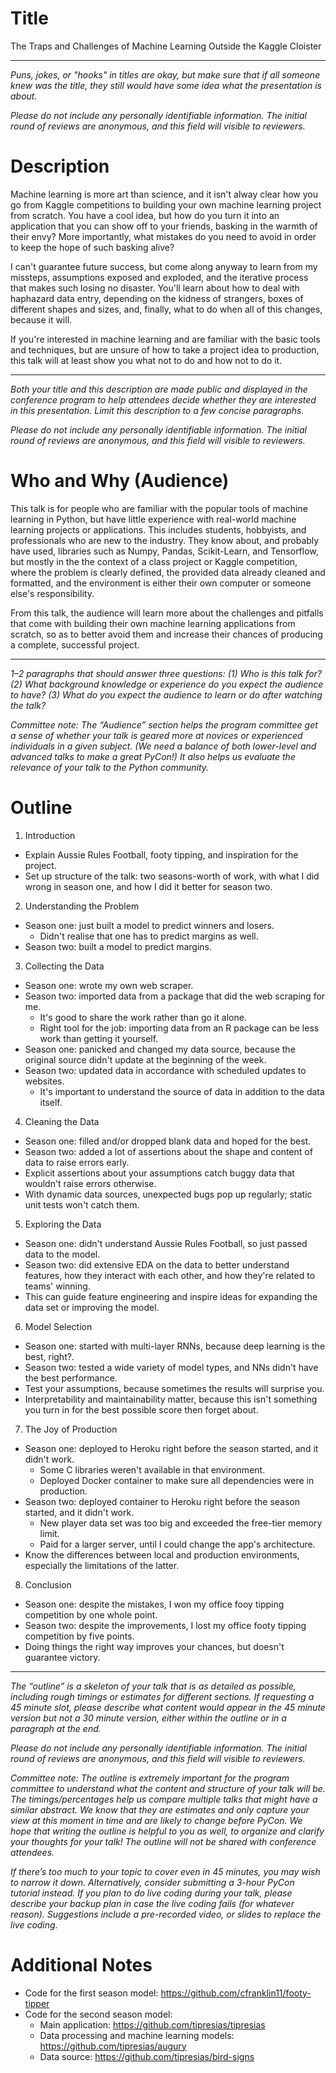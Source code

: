 # **Title**

The Traps and Challenges of Machine Learning Outside the Kaggle Cloister

---

_Puns, jokes, or "hooks" in titles are okay, but make sure that if all someone knew was the title, they still would have some idea what the presentation is about._

_Please do not include any personally identifiable information. The initial round of reviews are anonymous, and this field will visible to reviewers._

# **Description**

Machine learning is more art than science, and it isn't alway clear how you go from Kaggle competitions to building your own machine learning project from scratch. You have a cool idea, but how do you turn it into an application that you can show off to your friends, basking in the warmth of their envy? More importantly, what mistakes do you need to avoid in order to keep the hope of such basking alive?

I can't guarantee future success, but come along anyway to learn from my missteps, assumptions exposed and exploded, and the iterative process that makes such losing no disaster. You'll learn about how to deal with haphazard data entry, depending on the kidness of strangers, boxes of different shapes and sizes, and, finally, what to do when all of this changes, because it will.

If you're interested in machine learning and are familiar with the basic tools and techniques, but are unsure of how to take a project idea to production, this talk will at least show you what not to do and how not to do it.

---

_Both your title and this description are made public and displayed in the conference program to help attendees decide whether they are interested in this presentation. Limit this description to a few concise paragraphs._

_Please do not include any personally identifiable information. The initial round of reviews are anonymous, and this field will visible to reviewers._

# **Who and Why (Audience)**

This talk is for people who are familiar with the popular tools of machine learning in Python, but have little experience with real-world machine learning projects or applications. This includes students, hobbyists, and professionals who are new to the industry. They know about, and probably have used, libraries such as Numpy, Pandas, Scikit-Learn, and Tensorflow, but mostly in the the context of a class project or Kaggle competition, where the problem is clearly defined, the provided data already cleaned and formatted, and the environment is either their own computer or someone else's responsibility.

From this talk, the audience will learn more about the challenges and pitfalls that come with building their own machine learning applications from scratch, so as to better avoid them and increase their chances of producing a complete, successful project.

---

_1–2 paragraphs that should answer three questions: (1) Who is this talk for? (2) What background knowledge or experience do you expect the audience to have? (3) What do you expect the audience to learn or do after watching the talk?_

_Committee note: The “Audience” section helps the program committee get a sense of whether your talk is geared more at novices or experienced individuals in a given subject. (We need a balance of both lower-level and advanced talks to make a great PyCon!) It also helps us evaluate the relevance of your talk to the Python community._

# **Outline**

1. Introduction
  * Explain Aussie Rules Football, footy tipping, and inspiration for the project.
  * Set up structure of the talk: two seasons-worth of work, with what I did wrong in season one, and how I did it better for season two.
2. Understanding the Problem
  * Season one: just built a model to predict winners and losers.
    * Didn't realise that one has to predict margins as well.
  * Season two: built a model to predict margins.
3. Collecting the Data
  * Season one: wrote my own web scraper.
  * Season two: imported data from a package that did the web scraping for me.
    * It's good to share the work rather than go it alone.
    * Right tool for the job: importing data from an R package can be less work than getting it yourself.
  * Season one: panicked and changed my data source, because the original source didn't update at the beginning of the week.
  * Season two: updated data in accordance with scheduled updates to websites.
    * It's important to understand the source of data in addition to the data itself.
4. Cleaning the Data
  * Season one: filled and/or dropped blank data and hoped for the best.
  * Season two: added a lot of assertions about the shape and content of data to raise errors early.
  * Explicit assertions about your assumptions catch buggy data that wouldn't raise errors otherwise.
  * With dynamic data sources, unexpected bugs pop up regularly; static unit tests won't catch them.
5. Exploring the Data
  * Season one: didn't understand Aussie Rules Football, so just passed data to the model.
  * Season two: did extensive EDA on the data to better understand features, how they interact with each other, and how they're related to teams' winning.
  * This can guide feature engineering and inspire ideas for expanding the data set or improving the model.
6. Model Selection
  * Season one: started with multi-layer RNNs, because deep learning is the best, right?.
  * Season two: tested a wide variety of model types, and NNs didn't have the best performance.
  * Test your assumptions, because sometimes the results will surprise you.
  * Interpretability and maintainability matter, because this isn't something you turn in for the best possible score then forget about.
7. The Joy of Production
  * Season one: deployed to Heroku right before the season started, and it didn't work.
    * Some C libraries weren't available in that environment.
    * Deployed Docker container to make sure all dependencies were in production.
  * Season two: deployed container to Heroku right before the season started, and it didn't work.
    * New player data set was too big and exceeded the free-tier memory limit.
    * Paid for a larger server, until I could change the app's architecture.
  * Know the differences between local and production environments, especially the limitations of the latter.
8. Conclusion
  * Season one: despite the mistakes, I won my office fooy tipping competition by one whole point.
  * Season two: despite the improvements, I lost my office footy tipping competition by five points.
  * Doing things the right way improves your chances, but doesn't guarantee victory.

---

_The “outline” is a skeleton of your talk that is as detailed as possible, including rough timings or estimates for different sections. If requesting a 45 minute slot, please describe what content would appear in the 45 minute version but not a 30 minute version, either within the outline or in a paragraph at the end._

_Please do not include any personally identifiable information. The initial round of reviews are anonymous, and this field will visible to reviewers._

_Committee note: The outline is extremely important for the program committee to understand what the content and structure of your talk will be. The timings/percentages help us compare multiple talks that might have a similar abstract. We know that they are estimates and only capture your view at this moment in time and are likely to change before PyCon. We hope that writing the outline is helpful to you as well, to organize and clarify your thoughts for your talk! The outline will not be shared with conference attendees._

_If there’s too much to your topic to cover even in 45 minutes, you may wish to narrow it down. Alternatively, consider submitting a 3-hour PyCon tutorial instead. If you plan to do live coding during your talk, please describe your backup plan in case the live coding fails (for whatever reason). Suggestions include a pre-recorded video, or slides to replace the live coding._

# **Additional Notes**

* Code for the first season model: https://github.com/cfranklin11/footy-tipper
* Code for the second season model:
  * Main application: https://github.com/tipresias/tipresias
  * Data processing and machine learning models: https://github.com/tipresias/augury
  * Data source: https://github.com/tipresias/bird-signs
